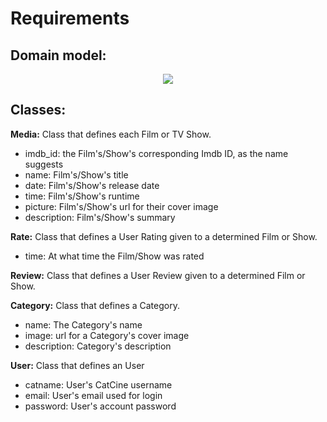
# Requirements

## Domain model:

 <p align="center" justify="center">
  <img src="https://github.com/FEUP-LEIC-ES-2022-23/2LEIC09T5/assets/92693155/475a3631-90c9-480b-b1a7-5b43e98e22da">
</p>


## Classes:
**Media:** Class that defines each Film or TV Show.
- imdb_id: the Film's/Show's corresponding Imdb ID, as the name suggests
- name: Film's/Show's title
- date: Film's/Show's release date
- time: Film's/Show's runtime
- picture: Film's/Show's url for their cover image
- description: Film's/Show's summary

**Rate:** Class that defines a User Rating given to a determined Film or Show.
- time: At what time the Film/Show was rated

**Review:** Class that defines a User Review given to a determined Film or Show.

**Category:** Class that defines a Category.
- name: The Category's name
- image: url for a Category's cover image
- description: Category's description

**User:** Class that defines an User
- catname: User's CatCine username
- email: User's email used for login
- password: User's account password
